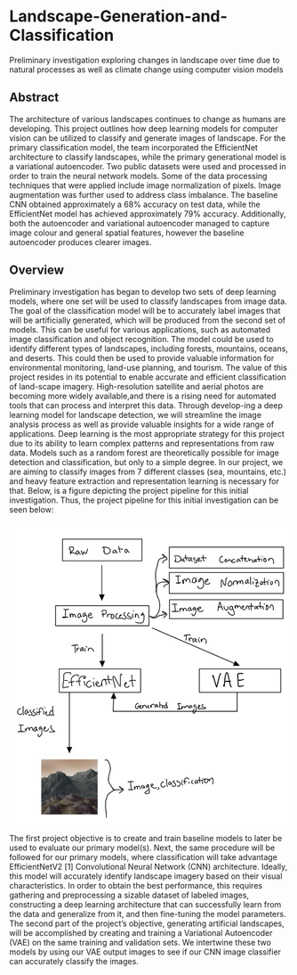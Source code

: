 # Landscape-Generation-and-Classification
Preliminary investigation exploring changes in landscape over time due to natural processes as well as climate change using computer vision models

## Abstract 
The architecture of various landscapes continues to change as humans are developing. This project outlines how deep learning models for computer vision can be utilized to classify and generate images of landscape. For the primary classification model, the team incorporated the EfficientNet architecture to classify landscapes, while the primary generational model is a variational autoencoder. Two public datasets were used and processed in order to train the neural network models. Some of the data processing techniques that were applied include image normalization of pixels. Image augmentation was further used to address class imbalance. The baseline CNN obtained approximately a 68\% accuracy on test data, while the EfficientNet model has achieved approximately 79\% accuracy. Additionally, both the autoencoder and variational autoencoder managed to capture image colour and general spatial features, however the baseline autoencoder produces clearer images.

## Overview 
Preliminary investigation has began to develop two sets of deep learning models, where one set will be used to classify landscapes from image data. The goal of the classification model will be to accurately label images that will be artificially generated, which will be produced from the second set of models. This can be useful for various applications, such as automated image classification and object recognition. The model could be used to identify different types of landscapes, including forests, mountains, oceans, and deserts. This could then be used to provide valuable information for environmental monitoring, land-use planning, and tourism. The value of this project resides in its potential to enable accurate and efficient classification of land-scape imagery. High-resolution satellite and aerial photos are becoming more widely available,and there is a rising need for automated tools that can process and interpret this data. Through develop-ing a deep learning model for landscape detection, we will streamline the image analysis process as well as provide valuable insights for a wide range of applications. Deep learning is the most appropriate strategy for this project due to its ability to learn complex patterns and representations from raw data. Models such as a random forest are theoretically possible for image detection and classification, but only to a simple degree. In our project, we are aiming to classify images from 7 different classes (sea, mountains, etc.) and heavy feature extraction and representation learning is necessary for that. Below, is a figure depicting the project pipeline for this initial investigation. Thus, the project pipeline for this initial investigation can be seen below:

![Project Pipeline](https://github.com/100emoji/Landscape-Generation-and-Classification/blob/main/images/fig1.jpg)

The first project objective is to create and train baseline models to later be used to evaluate our primary model(s). Next, the same procedure will be followed for our primary models, where classification will take advantage EfficientNetV2 [1] Convolutional Neural Network (CNN) architecture. Ideally, this model will accurately identify landscape imagery based on their visual characteristics. In order to obtain the best performance, this requires gathering and preprocessing a sizable dataset of labeled images, constructing a deep learning architecture that can successfully learn from the data and generalize from it, and then fine-tuning the model parameters. The second part of the project’s objective, generating artificial landscapes, will be accomplished by creating and training a Variational Autoencoder (VAE) on the same training and validation sets. We intertwine these two models by using our VAE output images to see if our CNN image classifier can accurately classify the images.
